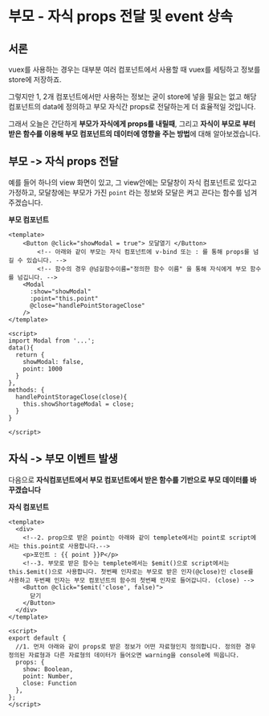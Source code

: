 # 부모 - 자식 props 전달 및 event 상속

## 서론
vuex를 사용하는 경우는 대부분 여러 컴포넌트에서 사용할 때 vuex를 세팅하고 정보를 store에 저장하죠.

그렇지만 1, 2개 컴포넌트에서만 사용하는 정보는 굳이 store에 넣을 필요는 없고 해당 컴포넌트의 data에 정의하고 부모 자식간 props로 전달하는게 더 효율적일 것입니다.

그래서 오늘은 간단하게 **부모가 자식에게 props를 내릴때**, 그리고 **자식이 부모로 부터 받은 함수를 이용해 부모 컴포넌트의 데이터에 영향을 주는 방법**에 대해 알아보겠습니다.

## 부모 -> 자식 props 전달

예를 들어 하나의 view 화면이 있고, 그 view안에는 모달창이 자식 컴포넌트로 있다고 가정하고,
모달창에는 부모가 가진 `point` 라는 정보와 모달은 켜고 끈다는 함수를 넘겨주겠습니다.

**부모 컴포넌트**

```vue
<template>
    <Button @click="showModal = true"> 모달열기 </Button>
		<!-- 아래와 같이 부모는 자식 컴포넌트에 v-bind 또는 : 를 통해 props를 넘길 수 있습니다. -->
		<!-- 함수의 경우 @넘길함수이름="정의한 함수 이름" 을 통해 자식에게 부모 함수를 넘깁니다. -->
    <Modal
      :show="showModal"
      :point="this.point"
      @close="handlePointStorageClose"
    />
</template>

<script>
import Modal from '...';
data(){
  return {
    showModal: false,
    point: 1000
  }
},
methods: {
  handlePointStorageClose(close){
    this.showShortageModal = close;
  }
}

</script>

```

## 자식 -> 부모 이벤트 발생

다음으로 **자식컴포넌트에서 부모 컴포넌트에서 받은 함수를 기반으로 부모 데이터를 바꾸겠습니다**

**자식 컴포넌트**

```vue
<template>
  <div>
    <!--2. prop으로 받은 point는 아래와 같이 templete에서는 point로 script에서는 this.point로 사용합니다.-->
    <p>포인트 : {{ point }}P</p>
    <!--3. 부모로 받은 함수는 templete에서는 $emit()으로 script에서는 this.$emit()으로 사용합니다. 첫번째 인자로는 부모로 받은 인자(@close)인 close를 사용하고 두번째 인자는 부모 컴포넌트의 함수의 첫번째 인자로 들어갑니다. (close) -->
    <Button @click="$emit('close', false)">
      닫기
    </Button>
  </div>
</template>

<script>
export default {
  //1. 먼저 아래와 같이 props로 받은 정보가 어떤 자료형인지 정의합니다. 정의한 경우 정의된 자료형과 다른 자료형의 데이터가 들어오면 warning을 console에 띄웁니다.
  props: {
    show: Boolean,
    point: Number,
    close: Function
  },
};
</script>

```

